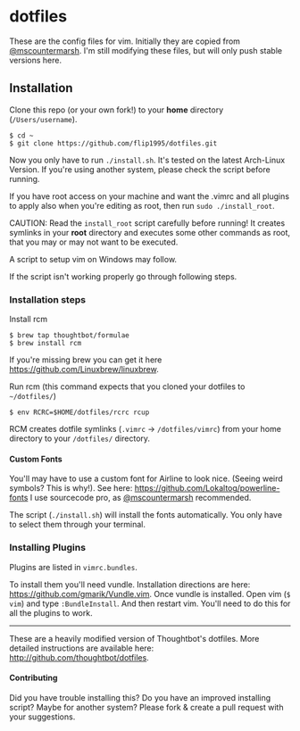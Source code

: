 dotfiles
===================

These are the config files for vim. Initially they are copied from [@mscountermarsh](https://github.com/mscoutermarsh/dotfiles). I'm still modifying these files, but will only push stable versions here.

## Installation

Clone this repo (or your own fork!) to your **home** directory (`/Users/username`).
```
$ cd ~
$ git clone https://github.com/flip1995/dotfiles.git
```

Now you only have to run `./install.sh`. It's tested on the latest Arch-Linux Version. If you're using another system, please check the script before running.

If you have root access on your machine and want the .vimrc and all plugins to apply also when you're editing as root, then run `sudo ./install_root`. 

CAUTION: Read the `install_root` script carefully before running! It creates symlinks in your **root** directory and executes some other commands as root, that you may or may not want to be executed.

A script to setup vim on Windows may follow.

If the script isn't working properly go through following steps.

### Installation steps
Install rcm

```
$ brew tap thoughtbot/formulae
$ brew install rcm
```

If you're missing brew you can get it here https://github.com/Linuxbrew/linuxbrew.

Run rcm (this command expects that you cloned your dotfiles to `~/dotfiles/`)
```
$ env RCRC=$HOME/dotfiles/rcrc rcup
```
RCM creates dotfile symlinks (`.vimrc` -> `/dotfiles/vimrc`) from your home directory to your `/dotfiles/` directory.

#### Custom Fonts
You'll may have to use a custom font for Airline to look nice. (Seeing weird symbols? This is why!). See here: https://github.com/Lokaltog/powerline-fonts
I use sourcecode pro, as [@mscountermarsh](https://github.com/mscoutermarsh/dotfiles) recommended.

The script (`./install.sh`) will install the fonts automatically. You only have to select them through your terminal.

### Installing Plugins
Plugins are listed in `vimrc.bundles`.

To install them you'll need vundle. Installation directions are here: https://github.com/gmarik/Vundle.vim.
Once vundle is installed. Open vim (`$ vim`) and type `:BundleInstall`. And then restart vim. You'll need to do this for all the plugins to work.

---
These are a heavily modified version of Thoughtbot's dotfiles. More detailed instructions are available here: http://github.com/thoughtbot/dotfiles.

#### Contributing
Did you have trouble installing this? Do you have an improved installing script? Maybe for another system? Please fork & create a pull request with your suggestions.
